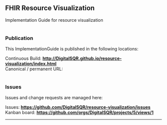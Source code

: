 FHIR Resource Visualization
---
Implementation Guide for resource visualization
<br> </br>
###
### Publication
This ImplementationGuide is published in the following locations:

Continuous Build: __http://DigitalSQR.github.io/resource-visualization/index.html__  
Canonical / permanent URL: 
<br> </br>

### Issues
Issues and change requests are managed here:  

Issues:  __https://github.com/DigitalSQR/resource-visualization/issues__  
Kanban board:  __https://github.com/orgs/DigitalSQR/projects/5/views/1__  

---
